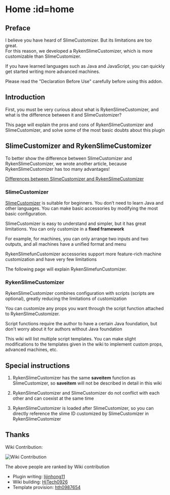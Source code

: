 # Home :id=home

## Preface

I believe you have heard of SlimeCustomizer. But its limitations are too great. \
For this reason, we developed a RykenSlimeCustomizer, which is more customizable than SlimeCustomizer.

If you have learned languages such as Java and JavaScript, you can quickly get started writing more advanced machines.

<!-- Welcome to join the Discord server for communication: <https://discord.gg/M2yRf7VV3X> -->

Please read the "Declaration Before Use" carefully before using this addon.

## Introduction

First, you must be very curious about what is RykenSlimeCustomizer, and what is the difference between it and SlimeCustomizer?

This page will explain the pros and cons of RykenSlimeCustomizer and SlimeCustomizer, and solve some of the most basic doubts about this plugin

## SlimeCustomizer and RykenSlimeCustomizer

To better show the difference between SlimeCustomizer and RykenSlimeCustomizer, we wrote another article, because RykenSlimeCustomizer has too many advantages!

[Differences between SlimeCustomizer and RykenSlimeCustomizer](/en-us/plugin/comparison.md)

### SlimeCustomizer

[SlimeCustomizer](https://github.com/NCBPFluffyBear/SlimeCustomizer) is suitable for beginners. You don’t need to learn Java and other languages. You can make basic accessories by modifying the most basic configuration.

SlimeCustomizer is easy to understand and simpler, but it has great limitations.
You can only customize in a **fixed framework**

For example, for machines, you can only arrange two inputs and two outputs,
and all machines have a unified format and menu

RykenSlimefunCustomizer accessories support more feature-rich machine customization and have very few limitations

The following page will explain RykenSlimefunCustomizer.

### RykenSlimeCustomizer

RykenSlimeCustomizer combines configuration with scripts (scripts are optional), greatly reducing the limitations of customization

You can customize any props you want through the script function attached to RykenSlimeCustomizer.

Script functions require the author to have a certain Java foundation,
but don't worry about it for authors without Java foundation

This wiki will list multiple script templates.
You can make slight modifications to the templates given in the wiki to implement custom props, advanced machines, etc.

## Special instructions

1. RykenSlimeCustomizer has the same **saveitem** function as SlimeCustomizer, so **saveitem** will not be described in detail in this wiki

2. RykenSlimeCustomizer and SlimeCustomizer do not conflict with each other and can coexist at the same time

3. RykenSlimeCustomizer is loaded after SlimeCustomizer, so you can directly reference the slime ID customized by SlimeCustomizer in RykenSlimeCustomizer

## Thanks

Wiki Contribution:

![Wiki Contribution](https://contrib.rocks/image?repo=SlimefunReloadingProject/RykenSlimeCustomizer-Wiki)

The above people are ranked by Wiki contribution

* Plugin writing: [lijinhong11](https://github.com/lijinhong11)
* Wiki building: [HiTech0926](https://github.com/HiTech0926)
* Template provision: [hth0987654](https://github.com/hth0987654)